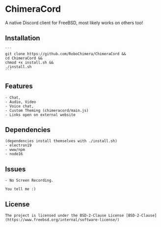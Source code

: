 # ChimeraCord
A native Discord client for FreeBSD, most likely works on others too!

## Installation
	```
	git clone https://github.com/RoboChimera/ChimeraCord &&
	cd ChimeraCord &&
	chmod +x install.sh &&
	./install.sh
	```
	
## Features
	- Chat,
	- Audio, Video
	- Voice chat,
	- Custom Theming (chimeracord/main.js)
	- Links open on external website

## Dependencies
	(dependencies install themselves with ./install.sh)
	- electron19
	- www/npm
	- node16

## Issues
	- No Screen Recording.
	
	You tell me :)
	
## License
	The project is licensed under the BSD-2-Clause License [BSD-2-Clause](https://www.freebsd.org/internal/software-license/)

